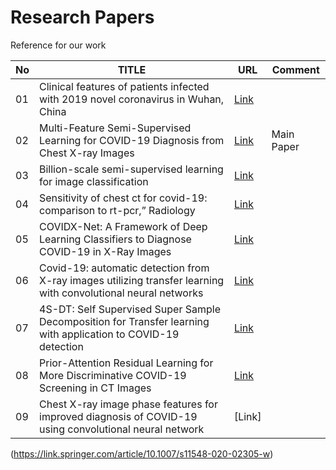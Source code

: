 # Research Papers
Reference for our work


|  No | TITLE                                                                                          |   URL                       | Comment    
|  -- |------------------------------------------------------------------------------------------------|-----------------------------|--------
|01  |Clinical features of patients infected with 2019 novel coronavirus in Wuhan, China|[Link](https://www.sciencedirect.com/science/article/abs/pii/S0140673620301835) 
|02 |Multi-Feature Semi-Supervised Learning for COVID-19 Diagnosis from Chest X-ray Images|[Link](https://arxiv.org/pdf/2104.01617.pdf)| Main Paper |
|03 |Billion-scale semi-supervised learning for image classification|[Link](https://arxiv.org/pdf/1905.00546.pdf)
|04 |Sensitivity of chest ct for covid-19: comparison to rt-pcr,” Radiology|[Link](https://pubs.rsna.org/doi/full/10.1148/radiol.2020200432)
|05 |COVIDX-Net: A Framework of Deep Learning Classifiers to Diagnose COVID-19 in X-Ray Images|[Link](https://arxiv.org/ftp/arxiv/papers/2003/2003.11055.pdf)|
|06|Covid-19: automatic detection from X-ray images utilizing transfer learning with convolutional neural networks|[Link](https://link.springer.com/article/10.1007/s13246-020-00865-4)|
|07|4S-DT: Self Supervised Super Sample Decomposition for Transfer learning with application to COVID-19 detection|[Link](https://arxiv.org/abs/2007.11450)|
|08|Prior-Attention Residual Learning for More Discriminative COVID-19 Screening in CT Images|[Link](https://ieeexplore.ieee.org/abstract/document/9094362)|
|09|Chest X-ray image phase features for improved diagnosis of COVID-19 using convolutional neural network|[Link]
(https://link.springer.com/article/10.1007/s11548-020-02305-w)
